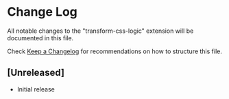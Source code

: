 # Change Log

All notable changes to the "transform-css-logic" extension will be documented in this file.

Check [Keep a Changelog](http://keepachangelog.com/) for recommendations on how to structure this file.

## [Unreleased]

- Initial release